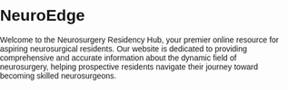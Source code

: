# NeuroEdge
Welcome to the Neurosurgery Residency Hub, your premier online resource for aspiring neurosurgical residents. Our website is dedicated to providing comprehensive and accurate information about the dynamic field of neurosurgery, helping prospective residents navigate their journey toward becoming skilled neurosurgeons.

<!DOCTYPE html>
<html lang="en">
<head>
    <meta charset="UTF-8">
    <meta name="viewport" content="width=device-width, initial-scale=1.0">
  
     
</body>
</html>

<!DOCTYPE html>
<html lang="en">
<head>
    <meta charset="UTF-8">
    <meta name="viewport" content="width=device-width, initial-scale=1.0">
    <title>Website Menu</title>
    <style>
        body {
            font-family: Arial, sans-serif;
            margin: 0;
            padding: 0;
        }
        
        header {
            background-color: #333;
            color: #fff;
            text-align: center;
            padding: 10px;
        }
        
        nav {
            background-color: #444;
            display: flex;
            justify-content: center;
            align-items: center;
            padding: 10px;
        }
        
        nav a {
            color: #fff;
            text-decoration: none;
            padding: 10px 20px;
        }

        nav a:hover {
            background-color: #555;
        }
    </style>
</head>
<body>
    <header>
        <h1>Website Menu</h1>
    </header>
    <nav>
        <a href="#">Home</a>
        <a href="#">About Us</a>
        <a href="#">Services</a>
        <a href="#">Menu</a>
        <a href="#">Contact</a>
    </nav>
    <!-- Rest of the content goes here -->
</body>
</html>
